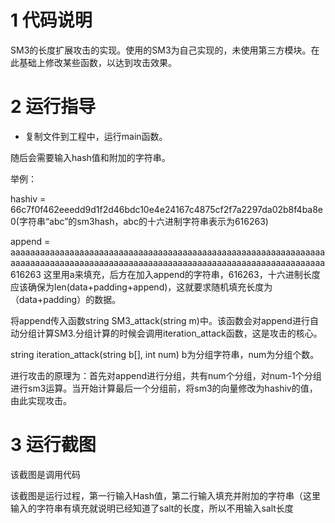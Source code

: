 # 1 代码说明

SM3的长度扩展攻击的实现。使用的SM3为自己实现的，未使用第三方模块。在此基础上修改某些函数，以达到攻击效果。

# 2 运行指导

- 复制文件到工程中，运行main函数。

 随后会需要输入hash值和附加的字符串。
 
 举例：
 
 hashiv = 66c7f0f462eeedd9d1f2d46bdc10e4e24167c4875cf2f7a2297da02b8f4ba8e0(字符串“abc”的sm3hash，abc的十六进制字符串表示为616263)
 
 append = aaaaaaaaaaaaaaaaaaaaaaaaaaaaaaaaaaaaaaaaaaaaaaaaaaaaaaaaaaaaaaaaaaaaaaaaaaaaaaaaaaaaaaaaaaaaaaaaaaaaaaaaaaaaaaaaaaaaaaaaaaaaaaaa616263 这里用a来填充，后方在加入append的字符串，616263，十六进制长度应该确保为len(data+padding+append)，这就要求随机填充长度为（data+padding）的数据。
 
 将append传入函数string SM3_attack(string m)中。该函数会对append进行自动分组计算SM3.分组计算的时候会调用iteration_attack函数，这是攻击的核心。
 
 string iteration_attack(string b[], int num) b为分组字符串，num为分组个数。
 
进行攻击的原理为：首先对append进行分组，共有num个分组，对num-1个分组进行sm3运算。当开始计算最后一个分组前，将sm3的向量修改为hashiv的值，由此实现攻击。

# 3 运行截图

该截图是调用代码


该截图是运行过程，第一行输入Hash值，第二行输入填充并附加的字符串（这里输入的字符串有填充就说明已经知道了salt的长度，所以不用输入salt长度

  

